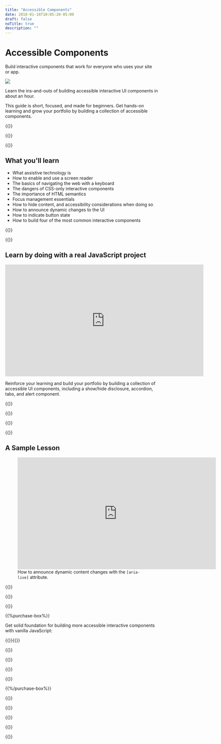 ```yaml
---
title: "Accessible Components"
date: 2018-01-16T10:05:20-05:00
draft: false
noTitle: true
description: ""
---
```


<h1 class="no-padding-top no-margin-bottom h5 text-sans">Accessible Components</h1>
<p><span class="text-xlarge text-serif">Build interactive components that work for everyone who uses your site or&nbsp;app.</span></p>

<img class="img-center img-hero" src="/img/guides/accessible-components.png">

<span class="text-large">Learn the ins-and-outs of building accessible interactive UI components in about an hour.</span>

This guide is short, focused, and made for beginners. Get hands-on learning and grow your portfolio by building a collection of accessible components.

{{<cta for="guide">}}

<div class="padding-bottom-small">{{<pricing-link>}}</div>

{{<used-by>}}

## What you'll learn

- What assistive technology is
- How to enable and use a screen reader
- The basics of navigating the web with a keyboard
- The dangers of CSS-only interactive components
- The importance of HTML semantics
- Focus management essentials
- How to hide content, and accessibility considerations when doing so
- How to announce dynamic changes to the UI
- How to indicate button state
- How to build four of the most common interactive components

{{<formats>}}

{{<testimonial-group group="learn">}}

## Learn by doing with a real JavaScript project

<iframe src="https://player.vimeo.com/video/717737683?h=00f8922dc5&amp;loop=1" width="640" height="360" frameborder="0" allow="autoplay; fullscreen; picture-in-picture" allowfullscreen></iframe>

Reinforce your learning and build your portfolio by building a collection of accessible UI components, including a show/hide disclosure, accordion, tabs, and alert component.

{{<bonuses>}}

{{<pricing-link>}}

{{<testimonial-group group="slack">}}

{{<skills>}}

## A Sample Lesson

<figure>
	<iframe class="no-margin-bottom" src="https://player.vimeo.com/video/717588382?h=7ebbaf99f4" width="640" height="360" frameborder="0" allow="autoplay; fullscreen; picture-in-picture" allowfullscreen></iframe>
	<figcaption>How to announce dynamic content changes with the <code>[aria-live]</code> attribute.</figcaption>
</figure>

{{<sample>}}

{{<money-back>}}

{{<cta for="bio">}}

{{%purchase-box%}}

Get solid foundation for building more accessible interactive components with vanilla JavaScript:

{{<purchase-summary>}}{{</purchase-summary>}}

{{<cta for="guide-buy">}}

{{<purchase-link product="accessibleComponents">}}

{{<purchase-upsell upsell="expert">}}

{{<sales-numbers>}}

{{%/purchase-box%}}

{{<testimonial-group group="purchase">}}

{{<faq>}}

{{<pricing-link>}}

{{<testimonial-group group="faq">}}

{{<not-ready-yet>}}